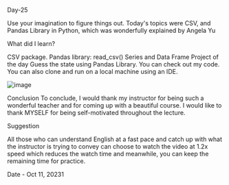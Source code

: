 Day-25

Use your imagination to figure things out. Today's topics were CSV, and Pandas Library in Python, which was wonderfully explained by Angela Yu

What did I learn?

CSV package.
Pandas library: read_csv()
Series and Data Frame
Project of the day
Guess the state using Pandas Library. You can check out my code. You can also clone and run on a local machine using an IDE.

![image](https://github.com/Joseph-bot-prog/day-25-us-states-game/assets/142531521/6f1b16f5-ca74-4f04-817e-5d6731ab7926)


Conclusion
To conclude, I would thank my instructor for being such a wonderful teacher and for coming up with a beautiful course. I would like to thank MYSELF for being self-motivated throughout the lecture.

Suggestion

All those who can understand English at a fast pace and catch up with what the instructor is trying to convey can choose to watch the video at 1.2x speed which reduces the watch time and meanwhile, you can keep the remaining time for practice.

Date - Oct 11, 20231
